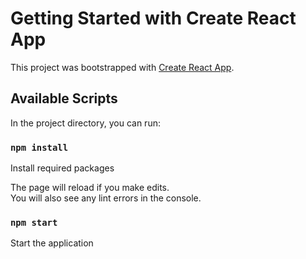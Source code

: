 # Getting Started with Create React App

This project was bootstrapped with [Create React App](https://github.com/facebook/create-react-app).

## Available Scripts

In the project directory, you can run:

### `npm install`

Install required packages 

The page will reload if you make edits.\
You will also see any lint errors in the console.

### `npm start`

Start the application
